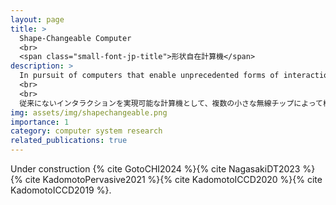 ```yaml
---
layout: page
title: >
  Shape-Changeable Computer
  <br>
  <span class="small-font-jp-title">形状自在計算機</span>
description: >
  In pursuit of computers that enable unprecedented forms of interaction, I conduct research on wireless chiplet-based computers that can be configured into systems of various shapes and functions.
  <br>
  <br>
  従来にないインタラクションを実現可能な計算機として、複数の小さな無線チップによって構成され形状・機能が自在に変化する計算機の研究をおこなっています。
img: assets/img/shapechangeable.png
importance: 1
category: computer system research
related_publications: true
---
```


<i class="fa-solid fa-person-digging"></i> Under construction {% cite GotoCHI2024 %}{% cite NagasakiDT2023 %}{% cite KadomotoPervasive2021 %}{% cite KadomotoICCD2020 %}{% cite KadomotoICCD2019 %}.
